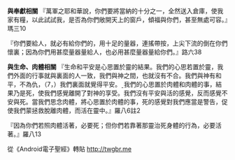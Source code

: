 **與奉獻相關**
『萬軍之耶和華說，你們要將當納的十分之一，全然送入倉庫，使我家有糧，以此試試我，是否為你們敞開天上的窗戶，傾福與你們，甚至無處可容。』瑪三10

『你們要給人，就必有給你們的，用十足的量器，連搖帶按，上尖下流的倒在你們懷裏；因為你們用甚麼量器量給人，也必用甚麼量器量給你們。』路六38

**與生命、肉體相關**
『生命和平安是心思置於靈的結果。我們的心思若置於靈，我們外面的行事就與裏面的人一致，我們與神之間，也就沒有不合。我們與神有和平，不為仇，（7，）我們裏面就覺得平安。ˍ我們的心思置於肉體和肉體的事，結果乃是死，使我們感覺離開了對神的享受。我們沒有平安與活的感覺，反而感覺不安與死。當我們思念肉體，將心思置於肉體的事，死的感覺對我們應當是警告，促使我們蒙拯救脫離肉體，而活在靈中。』羅八6註2

『因為你們若照肉體活著，必要死；但你們若靠著那靈治死身體的行為，必要活著。』羅八13

從《Android電子聖經》轉貼
http://twgbr.me